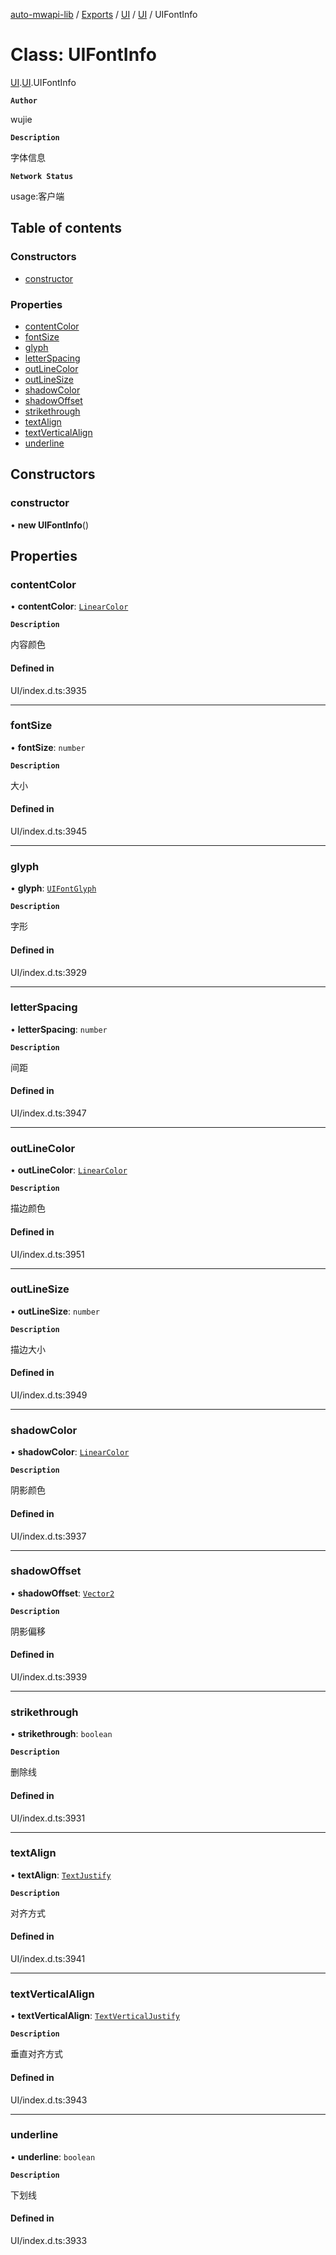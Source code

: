 [auto-mwapi-lib](../README.md) / [Exports](../modules.md) / [UI](../modules/UI.md) / [UI](../modules/UI.UI.md) / UIFontInfo

# Class: UIFontInfo

[UI](../modules/UI.md).[UI](../modules/UI.UI.md).UIFontInfo

**`Author`**

wujie

**`Description`**

字体信息

**`Network Status`**

usage:客户端

## Table of contents

### Constructors

- [constructor](UI.UI.UIFontInfo.md#constructor)

### Properties

- [contentColor](UI.UI.UIFontInfo.md#contentcolor)
- [fontSize](UI.UI.UIFontInfo.md#fontsize)
- [glyph](UI.UI.UIFontInfo.md#glyph)
- [letterSpacing](UI.UI.UIFontInfo.md#letterspacing)
- [outLineColor](UI.UI.UIFontInfo.md#outlinecolor)
- [outLineSize](UI.UI.UIFontInfo.md#outlinesize)
- [shadowColor](UI.UI.UIFontInfo.md#shadowcolor)
- [shadowOffset](UI.UI.UIFontInfo.md#shadowoffset)
- [strikethrough](UI.UI.UIFontInfo.md#strikethrough)
- [textAlign](UI.UI.UIFontInfo.md#textalign)
- [textVerticalAlign](UI.UI.UIFontInfo.md#textverticalalign)
- [underline](UI.UI.UIFontInfo.md#underline)

## Constructors

### constructor

• **new UIFontInfo**()

## Properties

### contentColor

• **contentColor**: [`LinearColor`](Type.Type.LinearColor.md)

**`Description`**

内容颜色

#### Defined in

UI/index.d.ts:3935

___

### fontSize

• **fontSize**: `number`

**`Description`**

大小

#### Defined in

UI/index.d.ts:3945

___

### glyph

• **glyph**: [`UIFontGlyph`](../enums/UI.UI.UIFontGlyph.md)

**`Description`**

字形

#### Defined in

UI/index.d.ts:3929

___

### letterSpacing

• **letterSpacing**: `number`

**`Description`**

间距

#### Defined in

UI/index.d.ts:3947

___

### outLineColor

• **outLineColor**: [`LinearColor`](Type.Type.LinearColor.md)

**`Description`**

描边颜色

#### Defined in

UI/index.d.ts:3951

___

### outLineSize

• **outLineSize**: `number`

**`Description`**

描边大小

#### Defined in

UI/index.d.ts:3949

___

### shadowColor

• **shadowColor**: [`LinearColor`](Type.Type.LinearColor.md)

**`Description`**

阴影颜色

#### Defined in

UI/index.d.ts:3937

___

### shadowOffset

• **shadowOffset**: [`Vector2`](Type.Type.Vector2.md)

**`Description`**

阴影偏移

#### Defined in

UI/index.d.ts:3939

___

### strikethrough

• **strikethrough**: `boolean`

**`Description`**

删除线

#### Defined in

UI/index.d.ts:3931

___

### textAlign

• **textAlign**: [`TextJustify`](../enums/UI.UI.TextJustify.md)

**`Description`**

对齐方式

#### Defined in

UI/index.d.ts:3941

___

### textVerticalAlign

• **textVerticalAlign**: [`TextVerticalJustify`](../enums/UI.UI.TextVerticalJustify.md)

**`Description`**

垂直对齐方式

#### Defined in

UI/index.d.ts:3943

___

### underline

• **underline**: `boolean`

**`Description`**

下划线

#### Defined in

UI/index.d.ts:3933
